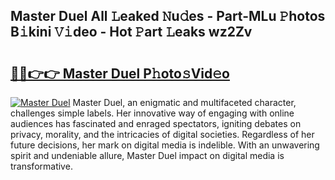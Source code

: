 ## Master Duel All 𝙻eaked 𝙽u𝚍es - Part-MLu 𝙿hotos B𝚒kini 𝚅𝚒deo - Hot 𝙿art 𝙻eaks wz2Zv

# <h2><a href="http://ld13m8.urlbe.top/?page=Master+Duel">🔗🔗👉👉 Master Duel P𝚑oto𝚜Vid𝚎o</a></h2>

[![Master Duel](https://i.imgur.com/eBuTRDB.gif)](http://ld13m8.urlbe.top/?page=Master+Duel)
Master Duel, an enigmatic and multifaceted character, challenges simple labels. Her innovative way of engaging with online audiences has fascinated and enraged spectators, igniting debates on privacy, morality, and the intricacies of digital societies. Regardless of her future decisions, her mark on digital media is indelible. With an unwavering spirit and undeniable allure, Master Duel impact on digital media is transformative.
